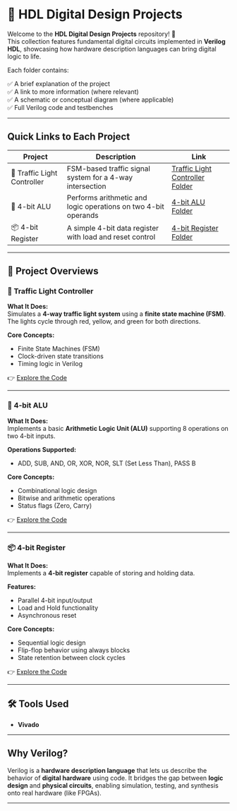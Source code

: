 # 💾 HDL Digital Design Projects

Welcome to the **HDL Digital Design Projects** repository! 🎉  
This collection features fundamental digital circuits implemented in **Verilog HDL**, showcasing how hardware description languages can bring digital logic to life.

Each folder contains:

✅ A brief explanation of the project  
✅ A link to more information (where relevant)  
✅ A schematic or conceptual diagram (where applicable)  
✅ Full Verilog code and testbenches  

---

## Quick Links to Each Project

| Project | Description | Link |
|--|--|--|
| 🚦 Traffic Light Controller | FSM-based traffic signal system for a 4-way intersection | [Traffic Light Controller Folder](./Traffic_light_controller) |
| 🔢 4-bit ALU | Performs arithmetic and logic operations on two 4-bit operands | [4-bit ALU Folder](./4_Bit_ALU) |
| 📦 4-bit Register | A simple 4-bit data register with load and reset control | [4-bit Register Folder](./4_Bit_register) |

---

## 📐 Project Overviews

### 🚦 Traffic Light Controller
**What It Does:**  
Simulates a **4-way traffic light system** using a **finite state machine (FSM)**.  
The lights cycle through red, yellow, and green for both directions.

**Core Concepts:**  
- Finite State Machines (FSM)
- Clock-driven state transitions
- Timing logic in Verilog

👉 [Explore the Code](./Traffic_light_controller)

---

### 🔢 4-bit ALU
**What It Does:**  
Implements a basic **Arithmetic Logic Unit (ALU)** supporting 8 operations on two 4-bit inputs.

**Operations Supported:**  
- ADD, SUB, AND, OR, XOR, NOR, SLT (Set Less Than), PASS B

**Core Concepts:**  
- Combinational logic design
- Bitwise and arithmetic operations
- Status flags (Zero, Carry)

👉 [Explore the Code](./4_Bit_ALU)

---

### 📦 4-bit Register
**What It Does:**  
Implements a **4-bit register** capable of storing and holding data.

**Features:**  
- Parallel 4-bit input/output
- Load and Hold functionality
- Asynchronous reset

**Core Concepts:**  
- Sequential logic design
- Flip-flop behavior using always blocks
- State retention between clock cycles

👉 [Explore the Code](./4_Bit_register)

---

## 🛠️ Tools Used

- **Vivado** 

---

## Why Verilog?

Verilog is a **hardware description language** that lets us describe the behavior of **digital hardware** using code. It bridges the gap between **logic design** and **physical circuits**, enabling simulation, testing, and synthesis onto real hardware (like FPGAs).



---


